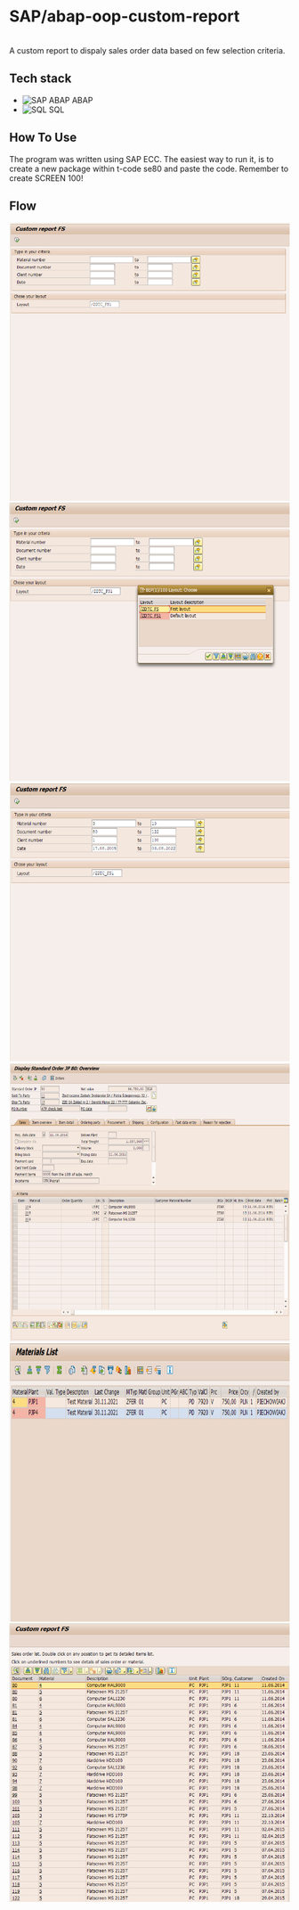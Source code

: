 # SAP/abap-oop-custom-report
</br>
A custom report to dispaly sales order data based on few selection criteria.

## Tech stack
 -  <img src='https://www.radicaltechnologies.co.in/wp-content/uploads/2016/07/SAP-ABAP.jpg' height='20' alt='SAP ABAP' /> ABAP 
 -  <img src='https://w7.pngwing.com/pngs/167/148/png-transparent-microsoft-azure-sql-database-microsoft-sql-server-database-blue-text-logo.png' height='20' alt='SQL'/> SQL
## How To Use

The program was written using SAP ECC. The easiest way to run it, is to create a new package within t-code se80 and paste the code. Remember to create SCREEN 100!

## Flow

<img src='https://github.com/FilipSwiniarski/SAP-abap-oop-custom-report/blob/master/screens/1.png' height='500' alt="Selection screen"/>
<img src='https://github.com/FilipSwiniarski/SAP-abap-oop-custom-report/blob/master/screens/2.png' height='500' alt="Layout selection"/> 
<img src='https://github.com/FilipSwiniarski/SAP-abap-oop-custom-report/blob/master/screens/3.png' height='500' alt="Fill in search terms"/>
<img src='https://github.com/FilipSwiniarski/SAP-abap-oop-custom-report/blob/master/screens/4.png' height='500' alt="Sales order details"/>
<img src='https://github.com/FilipSwiniarski/SAP-abap-oop-custom-report/blob/master/screens/5.png' height='500' alt="Material details"/>
<img src='https://github.com/FilipSwiniarski/SAP-abap-oop-custom-report/blob/master/screens/6.png' height='500' alt="Popup window with items details"/>

